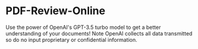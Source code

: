 # PDF-Review-Online
Use the power of OpenAI's GPT-3.5 turbo model to get a better understanding of your documents! Note OpenAI collects all data transmitted so do no input proprietary or confidential information.
